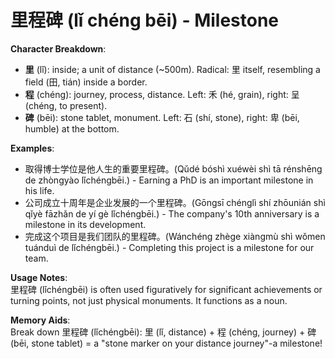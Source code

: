 # **里程碑 (lǐ chéng bēi) - Milestone**

**Character Breakdown**:  
- **里** (lǐ): inside; a unit of distance (~500m). Radical: 里 itself, resembling a field (田, tián) inside a border.  
- **程** (chéng): journey, process, distance. Left: 禾 (hé, grain), right: 呈 (chéng, to present).  
- **碑** (bēi): stone tablet, monument. Left: 石 (shí, stone), right: 卑 (bēi, humble) at the bottom.

**Examples**:  
- 取得博士学位是他人生的重要里程碑。(Qǔdé bóshì xuéwèi shì tā rénshēng de zhòngyào lǐchéngbēi.) - Earning a PhD is an important milestone in his life.  
- 公司成立十周年是企业发展的一个里程碑。(Gōngsī chénglì shí zhōunián shì qǐyè fāzhǎn de yí gè lǐchéngbēi.) - The company's 10th anniversary is a milestone in its development.  
- 完成这个项目是我们团队的里程碑。(Wánchéng zhège xiàngmù shì wǒmen tuánduì de lǐchéngbēi.) - Completing this project is a milestone for our team.

**Usage Notes**:  
里程碑 (lǐchéngbēi) is often used figuratively for significant achievements or turning points, not just physical monuments. It functions as a noun.

**Memory Aids**:  
Break down 里程碑 (lǐchéngbēi): 里 (lǐ, distance) + 程 (chéng, journey) + 碑 (bēi, stone tablet) = a "stone marker on your distance journey"-a milestone!